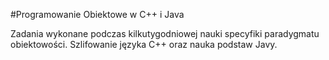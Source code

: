#Programowanie Obiektowe w C++ i Java

Zadania wykonane podczas kilkutygodniowej nauki specyfiki paradygmatu obiektowości.
Szlifowanie języka C++ oraz nauka podstaw Javy.
